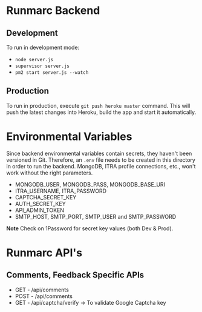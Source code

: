 # Runmarc Backend

## Development

To run in development mode:

- `node server.js`
- `supervisor server.js`
- `pm2 start server.js --watch`

## Production

To run in production, execute `git push heroku master` command. This will push the latest changes into Heroku, build the app and start it automatically.

# Environmental Variables

Since backend environmental variables contain secrets, they haven't been versioned in Git. Therefore, an `.env` file needs to be created in this directory in order to run the backend. MongoDB, ITRA profile connections, etc., won't work without the right parameters.

- MONGODB_USER, MONGODB_PASS, MONGODB_BASE_URI
- ITRA_USERNAME, ITRA_PASSWORD
- CAPTCHA_SECRET_KEY
- AUTH_SECRET_KEY
- API_ADMIN_TOKEN
- SMTP_HOST, SMTP_PORT, SMTP_USER and SMTP_PASSWORD

**Note** Check on 1Password for secret key values (both Dev & Prod).

# Runmarc API's

## Comments, Feedback Specific APIs

- GET  - /api/comments
- POST - /api/comments
- GET  - /api/captcha/verify -> To validate Google Captcha key
